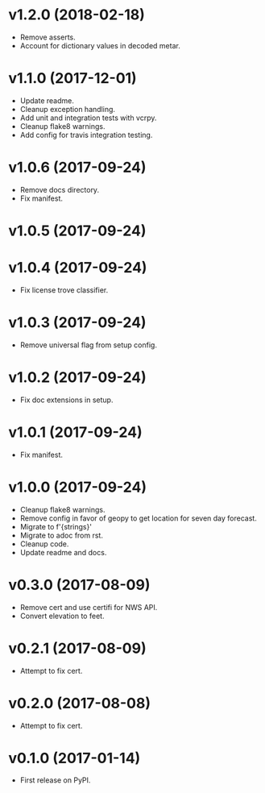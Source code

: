 # v1.2.0 (2018-02-18)

-   Remove asserts.
-   Account for dictionary values in decoded metar.

# v1.1.0 (2017-12-01)

-   Update readme.
-   Cleanup exception handling.
-   Add unit and integration tests with vcrpy.
-   Cleanup flake8 warnings.
-   Add config for travis integration testing.

# v1.0.6 (2017-09-24)

-   Remove docs directory.
-   Fix manifest.

# v1.0.5 (2017-09-24)

# v1.0.4 (2017-09-24)

-   Fix license trove classifier.

# v1.0.3 (2017-09-24)

-   Remove universal flag from setup config.

# v1.0.2 (2017-09-24)

-   Fix doc extensions in setup.

# v1.0.1 (2017-09-24)

-   Fix manifest.

# v1.0.0 (2017-09-24)

-   Cleanup flake8 warnings.
-   Remove config in favor of geopy to get location for seven day
    forecast.
-   Migrate to f'{strings}'
-   Migrate to adoc from rst.
-   Cleanup code.
-   Update readme and docs.

# v0.3.0 (2017-08-09)

-   Remove cert and use certifi for NWS API.
-   Convert elevation to feet.

# v0.2.1 (2017-08-09)

-   Attempt to fix cert.

# v0.2.0 (2017-08-08)

-   Attempt to fix cert.

# v0.1.0 (2017-01-14)

-   First release on PyPI.

